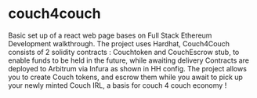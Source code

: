 # couch4couch

Basic set up of a react web page bases on Full Stack Ethereum Development walkthrough.
The project uses Hardhat,
Couch4Couch consists of 2 solidity contracts : Couchtoken and CouchEscrow stub, to enable funds to be held in the future, while awaiting delivery
Contracts are deployed to Arbitrum via Infura as shown in HH config.
The project allows you to create Couch tokens, and escrow them while you await to pick up your newly minted Couch IRL, a basis for couch 4 couch economy !